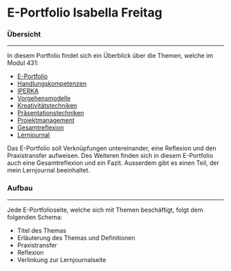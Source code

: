 # E-Portfolio Isabella Freitag

### Übersicht
--------
In diesem Portfolio findet sich ein Überblick über die Themen, welche im Modul 431: 
- [E-Portfolio](ePortfolio.md)
- [Handlungskompetenzen](handlungskompetenz.md)
- [IPERKA](iperka.md)
- [Vorgehensmodelle](vorgehensmodelle.md)
- [Kreativitätstechniken](kreativtechniken.md)
- [Präsentationstechniken](praesentationstechniken.md)
- [Projektmanagement](projektmanagement.md)
- [Gesamtreflexion](gesamtreflexion.md)
- [Lernjournal](lernjournal.md)


Das E-Portfolio soll Verknüpfungen untereinander, eine Reflexion und den Praxistransfer aufweisen. Des Weiteren finden sich in diesem E-Portfolio auch eine Gesamtreflexion und ein Fazit. 
Ausserdem gibt es einen Teil, der mein Lernjournal beeinhaltet.  

### Aufbau
-------
Jede E-Portfolioseite, welche sich mit Themen beschäftigt, folgt dem folgenden Schema: 
- Titel des Themas
- Erläuterung des Themas und Definitionen
- Praxistransfer
- Reflexion
- Verlinkung zur Lernjournalseite
